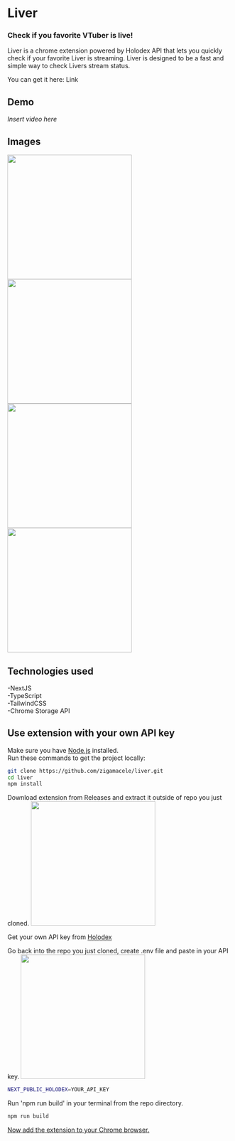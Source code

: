 # Liver

### Check if you favorite VTuber is live!

Liver is a chrome extension powered by Holodex API that lets you quickly check if your favorite Liver is streaming.
Liver is designed to be a fast and simple way to check Livers stream status.

You can get it here: Link

## Demo

_Insert video here_

## Images

<img src="https://i.imgur.com/eYe2wI5.png" width="280"><img src="https://i.imgur.com/Iq9BXVd.png" width="280">
<img src="https://i.imgur.com/QIWMuNI.png" width="280"><img src="https://i.imgur.com/4Ty40Wq.png" width="280">

## Technologies used

-NextJS \
-TypeScript \
-TailwindCSS \
-Chrome Storage API

## Use extension with your own API key

Make sure you have [Node.js](https://nodejs.org/) installed. \
Run these commands to get the project locally:

```sh
git clone https://github.com/zigamacele/liver.git
cd liver
npm install
```

Download extension from Releases and extract it outside of repo you just cloned.
<img src="https://i.imgur.com/itX1DOp.png" width="280">

Get your own API key from [Holodex](https://docs.holodex.net/docs/holodex/ZG9jOjQ2Nzk1-getting-started)

Go back into the repo you just cloned, create .env file and paste in your API key.
<img src="https://i.imgur.com/8fpa3yb.png" width="280">

```sh
NEXT_PUBLIC_HOLODEX=YOUR_API_KEY
```

Run 'npm run build' in your terminal from the repo directory.

```sh
npm run build
```

[Now add the extension to your Chrome browser.](https://www.youtube.com/watch?v=oswjtLwCUqg)
